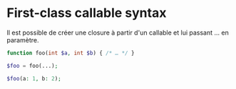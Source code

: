# First-class callable syntax

Il est possible de créer une closure à partir d'un callable et lui passant ... 
en paramètre.


```php
function foo(int $a, int $b) { /* … */ }

$foo = foo(...);

$foo(a: 1, b: 2);
```
